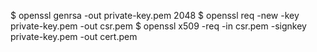 $ openssl genrsa -out private-key.pem 2048
$ openssl req -new -key private-key.pem -out csr.pem
$ openssl x509 -req -in csr.pem -signkey private-key.pem -out cert.pem
